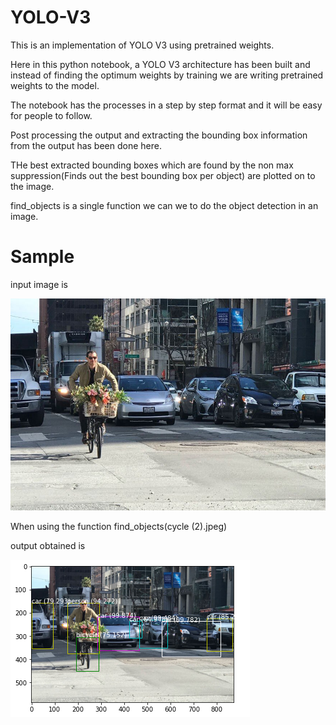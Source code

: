 # YOLO-V3
This is an implementation of YOLO V3 using pretrained weights.

Here in this python notebook, a YOLO V3 architecture has been built and instead of finding the optimum weights by training we are writing pretrained weights to the model.

The notebook has the processes in a step by step format and it will be easy for people to follow.

Post processing the output and extracting the bounding box information from the output has been done here.

THe best extracted bounding boxes which are found by the non max suppression(Finds out the best bounding box per object) are plotted on to the image.

find_objects is a single function we can we to do the object detection in an image.

# Sample

input image is 

![cycle](cycle.jpg)

When using the function 
find_objects(cycle (2).jpeg)

output obtained is

![output](output.png)

